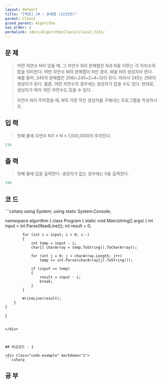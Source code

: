 ```yaml
---
layout: default
title: "[백준] C# : 분해합 (2231번)"
parent: Class2
grand_parent: Algorithm
nav_order: 3
permalink: /docs/Algorithm/Class2/class2_2231/
---
```


## 문 제

> 어떤 자연수 N이 있을 때, 그 자연수 N의 분해합은 N과 N을 이루는 각 자리수의 합을 의미한다. 어떤 자연수 M의 분해합이 N인 경우, M을 N의 생성자라 한다. 예를 들어, 245의 분해합은 256(=245+2+4+5)이 된다. 따라서 245는 256의 생성자가 된다. 물론, 어떤 자연수의 경우에는 생성자가 없을 수도 있다. 반대로, 생성자가 여러 개인 자연수도 있을 수 있다.
>
> 자연수 N이 주어졌을 때, N의 가장 작은 생성자를 구해내는 프로그램을 작성하시오.

## 입 력

> 첫째 줄에 자연수 N(1 ≤ N ≤ 1,000,000)이 주어진다.

```yaml
216
```

## 출 력

> 첫째 줄에 답을 출력한다. 생성자가 없는 경우에는 0을 출력한다.

```yaml
198
```

## 코 드

<div class="code-example" markdown="1">
```csharp
using System;
using static System.Console;

namespace algorithm
{
class Program
{
static void Main(string[] args)
{
int input = int.Parse(ReadLine());
int result = 0;

            for (int i = input; i > 0; i--)
            {
                int temp = input - i;
                char[] charArray = temp.ToString().ToCharArray();

                for (int j = 0; j < charArray.Length; j++)
                    temp += int.Parse(charArray[j].ToString());

                if (input == temp)
                {
                    result = input - i;
                    break;
                }
            }

            WriteLine(result);
        }
    }

}

````

</div>



## 비교코드 - 1

<div class="code-example" markdown="1">
```csharp
````

</div>

## 공 부
